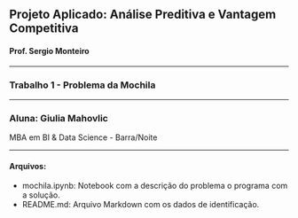 ## Projeto Aplicado: Análise Preditiva e Vantagem Competitiva
#### Prof. Sergio Monteiro

------------

### Trabalho 1 - Problema da Mochila

------------

### Aluna: Giulia Mahovlic

MBA em BI & Data Science - Barra/Noite

------------

#### Arquivos:
- mochila.ipynb: Notebook com a descrição do problema o programa com a solução.
- README.md: Arquivo Markdown com os dados de identificação.